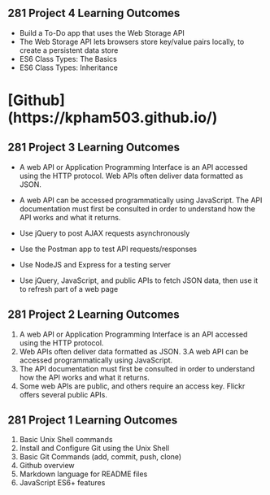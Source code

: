 <h2>281 Project 4 Learning Outcomes</h2>

* Build a To-Do app that uses the Web Storage API
* The Web Storage API lets browsers store key/value pairs locally, to
create a persistent data store
* ES6 Class Types: The Basics
* ES6 Class Types: Inheritance


<h1>[Github](https://kpham503.github.io/)</h1>

<h2>281 Project 3 Learning Outcomes</h2>

* A web API or Application Programming Interface is an API
accessed using the HTTP protocol. Web APIs often deliver data
formatted as JSON.

* A web API can be accessed programmatically using JavaScript.
The API documentation must first be consulted in order to
understand how the API works and what it returns.

* Use jQuery to post AJAX requests asynchronously

* Use the Postman app to test API requests/responses

* Use NodeJS and Express for a testing server

* Use jQuery, JavaScript, and public APIs to fetch JSON data, then
use it to refresh part of a web page

<h2>281 Project 2 Learning Outcomes</h2>

1. A web API or Application Programming Interface is an API
accessed using the HTTP protocol.
2. Web APIs often deliver data formatted as JSON.
3.A web API can be accessed programmatically using JavaScript.
4. The API documentation must first be consulted in order to
understand how the API works and what it returns.
5. Some web APIs are public, and others require an access key.
Flickr offers several public APIs.

<h2>281 Project 1 Learning Outcomes</h2>

1. Basic Unix Shell commands
2. Install and Configure Git using the Unix Shell
3. Basic Git Commands (add, commit, push, clone)
4. Github overview
5. Markdown language for README files
6. JavaScript ES6+ features

